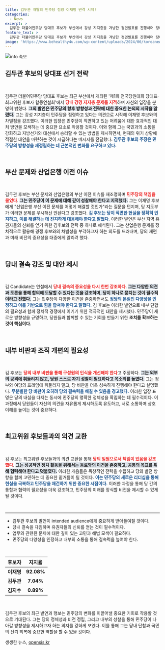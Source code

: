 ```yaml
---
title: 김두관 개딸의 민주당 점령 이재명 반격 시작!
categories:
  - News
excerpt: >
  김두관 더불어민주당 당대표 후보가 부산에서 강성 지지층을 겨냥한 정견발표를 진행하며 당내 갈등을 노출했다. 그는 민주당의 지지율 하락 원인을 거론하고, 강력한 단합을 촉구했다.
feature_text: >
  김두관 더불어민주당 당대표 후보가 부산에서 강성 지지층을 겨냥한 정견발표를 진행하며 당내 갈등을 노출했다. 그는 민주당의 지지율 하락 원인을 거론하고, 강력한 단합을 촉구했다.
image: 'https://www.behealthy4u.com/wp-content/uploads/2024/06/koreanews.jpg'
---
```


<p><img src="https://www.behealthy4u.com/wp-content/uploads/2024/06/koreanews.jpg" alt="info 속보" /></p>

<h2 data-ke-size="size26">김두관 후보의 당대표 선거 전략</h2>

<p data-ke-size="size16">&nbsp;</p>

<p>김두관 더불어민주당 당대표 후보는 최근 부산에서 개최된 '제1회 전국당원대회 당대표·최고위원 후보자 합동연설회'에서 <b><span style="color: #ee2323;">당내 강경 지지층 문제를 지적</span></b>하며 자신의 입장을 분명히 밝혔다. <b><span style="background-color: #21538527;">그의 발언은 민주당의 향후 방향성과 전략에 대한 중요한 논의의 시작을 알렸다.</span></b> 그는 강성 지지층이 민주당을 점령하고 있다는 의견으로 시작해 이재명 후보와의 차별점을 강조했다. 이러한 입장은 민주당이 직면하고 있는 어려움에 대한 효과적인 대처 방안을 모색하는 데 중요한 요소로 작용할 것이다. 이와 함께 그는 국민과의 소통을 강화하고 지방선거와 대선에서 승리할 수 있는 방법을 제시하면서, 현재의 위기 상황에 적절한 대안을 마련하는 것이 시급하다는 메시지를 전달했다. <b><span style="color: #1a5490;">김두관 후보의 주장은 민주당의 방향성을 재정립하는 데 근본적인 변화를 요구하고 있다.</span></b></p>

<p data-ke-size="size16">&nbsp;</p>

<h2 data-ke-size="size26">부산 문제와 산업은행 이전 이슈</h2>

<p data-ke-size="size16">&nbsp;</p>

<p>김두관 후보는 부산 문제와 산업은행의 부산 이전 이슈를 재조명하며 <b><span style="color: #ee2323;">민주당의 책임을 물었다</span></b>. <b><span style="background-color: #21538527;">그는 민주당이 이 문제에 대해 깊이 성찰해야 한다고 지적했다.</span></b> 그는 이재명 후보에게 "산업은행 부산 이전 문제를 어떻게 해결할 것인가"라는 질문을 던지며, 당 지도부가 이러한 문제를 무시해선 안된다고 강조했다. <b><span style="color: #1a5490;">김 후보는 당이 직면한 현실을 정확히 인지하고, 이를 해결하는 데 진지하게 대응해야 한다고 말했다.</span></b> 이러한 발언은 부산 지역 유권자들의 신뢰를 얻기 위한 김후보의 전략 중 하나로 해석된다. 그는 산업은행 문제를 정치적으로 활용해 경쟁 후보와의 차별성을 부각하고자 하는 의도를 드러내며, 당의 재편과 미래 비전의 중요성을 대중에게 알리려 했다.</p>

<p data-ke-size="size16">&nbsp;</p>

<h2 data-ke-size="size26">당내 결속 강조 및 대안 제시</h2>

<p data-ke-size="size16">&nbsp;</p>

<p>김 Candidate는 연설에서 <b><span style="color: #ee2323;">당내 결속의 중요성을 다시 한번 강조하다</span></b>. <b><span style="background-color: #21538527;">그는 다양한 의견과 토론을 통해 합의에 도달할 수 있다는 것을 강조하며, 당이 하나로 뭉치는 것이 필수적이라고 전했다.</span></b> 그는 민주당이 다양한 이견을 존중하면서도 <b><span style="color: #1a5490;">정당의 본질인 다양성을 인정하고 이를 기반으로 힘을 합쳐야 한다고 말했다.</span></b> 김 후보는 이러한 발언으로 내부 단합의 필요성과 함께 정치적 경쟁에서 이기기 위한 적극적인 대안을 제시했다. 민주당이 새로운 방향성을 규명하고, 당원들과 함께할 수 있는 기회를 만들기 위한 <b>조치를 확보하는 것이 핵심이다</b>.</p>

<p data-ke-size="size16">&nbsp;</p>

<h2 data-ke-size="size26">내부 비판과 조직 개편의 필요성</h2>

<p data-ke-size="size16">&nbsp;</p>

<p>김 후보는 <b><span style="color: #ee2323;">당의 내부 비판을 통해 구성원의 인식을 개선해야 한다</span></b>고 주장하다. <b><span style="background-color: #21538527;">그는 외부의 공격에 휘둘리지 않고, 당원 스스로 자기 성찰이 필요하다고 목소리를 높였다.</span></b> 그는 정부와 여당의 프레임에 휘둘리지 말고, 당 비판을 더욱 성숙하게 진행해야 한다고 설명했다. <b><span style="color: #1a5490;">무분별한 당 비판이 오히려 당의 결속력을 해칠 수 있음을 경고했다.</span></b> 이러한 입장 표명은 당의 내실을 다지는 동시에 민주당의 명확한 정체성을 확립하는 데 필수적이다. 이 과정에서 당원들이 자신의 의견을 자유롭게 제시하도록 유도하고, 서로 소통하며 상호 이해를 높이는 것이 중요하다.</p>

<p data-ke-size="size16">&nbsp;</p>

<h2 data-ke-size="size26">최고위원 후보들과의 의견 교환</h2>

<p data-ke-size="size16">&nbsp;</p>

<p>김 후보는 최고위원 후보들과의 의견 교환을 통해 <b><span style="color: #ee2323;">당의 일원으로서 책임이 있음을 강조했다</span></b>. <b><span style="background-color: #21538527;">그는 성공적인 정치 활동을 위해서는 동료와의 이견을 존중하고, 공통의 목표를 위해 협력해야 한다고 덧붙였다.</span></b> 이러한 개음들은 독창적인 전략을 수립하고 당의 발전 방향을 함께 고민하는 데 중요한 밑거름이 될 것이다. <b><span style="color: #1a5490;">이는 민주당의 새로운 리더십을 통해 현실을 극복하고 민주당을 재건하기 위한 중요한 시점이다.</span></b> 이러한 과정을 통해 당 간의 통합과 협력의 필요성을 더욱 강조하고, 민주당의 미래를 장식할 비전을 제시할 수 있게 될 것이다.</p>

<p data-ke-size="size16">&nbsp;</p>

<hr style="height: 2px; border: none; background-color: #000;">

<ul>
  <li>김두관 후보의 발언이 intended audience에게 중요하게 받아들여질 것이다.</li>
  <li>당내 결속을 다짐하며 유권자들의 신뢰를 얻는 것이 필수적이다.</li>
  <li>업무와 관련된 문제에 대한 깊이 있는 고민과 해법 모색이 필요하다.</li>
  <li>민주당의 다양성을 인정하고 내부의 소통을 통해 결속력을 높여야 한다.</li>
</ul>

<p data-ke-size="size16">&nbsp;</p>

<table style="width: 100%; border-collapse: collapse;">
  <thead>
    <tr>
      <th style="text-align: center;">후보자</th>
      <th style="text-align: center;">지지율</th>
    </tr>
  </thead>
  <tbody>
    <tr>
      <td style="text-align: center; height: 17px;"><b>이재명</b></td>
      <td style="text-align: center; height: 17px;"><b>92.08%</b></td>
    </tr>
    <tr>
      <td style="text-align: center; height: 17px;"><b>김두관</b></td>
      <td style="text-align: center; height: 17px;"><b>7.04%</b></td>
    </tr>
    <tr>
      <td style="text-align: center; height: 17px;"><b>김지수</b></td>
      <td style="text-align: center; height: 17px;"><b>0.89%</b></td>
    </tr>
  </tbody>
</table>

<p data-ke-size="size16">&nbsp;</p>

<p>김두관 후보의 최근 발언과 행보는 민주당의 변화를 이끌어낼 중요한 기회로 작용할 것으로 기대된다. 그는 당의 정체성과 비전 정립, 그리고 내부의 성찰을 통해 민주당이 나아갈 방향성을 제시하고자 하는 의지를 강하게 보였다. 이를 통해 그는 당내 단합과 국민의 신뢰 회복에 중요한 역할을 할 수 있을 것이다.</p>
생생한 뉴스, <a href="https://opensis.kr" rel="dofollow">opensis.kr</a>


